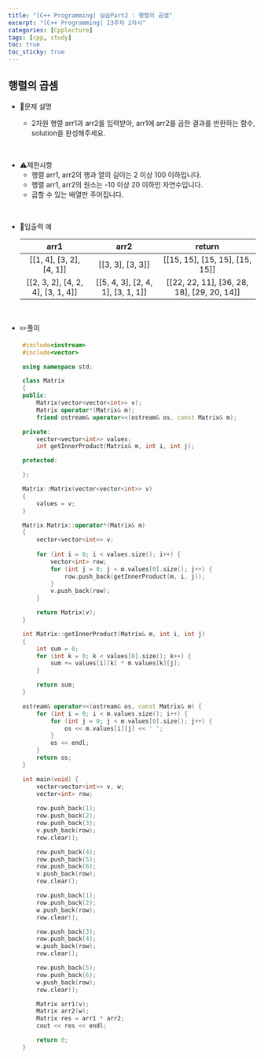 ```yaml
---
title: "[C++ Programming] 실습Part2 : 행렬의 곱셈"
excerpt: "[C++ Programming] 13주차 2차시"
categories: [Cpplecture]
tags: [cpp, study]
toc: true
toc_sticky: true
---
```


## 행렬의 곱셈

+ 📝문제 설명  

    + 2차원 행렬 arr1과 arr2를 입력받아, arr1에 arr2를 곱한 결과를 반환하는 함수, solution을 완성해주세요.
	
<br/>

+ ⚠️제한사항
    + 행렬 arr1, arr2의 행과 열의 길이는 2 이상 100 이하입니다.
    + 행렬 arr1, arr2의 원소는 -10 이상 20 이하인 자연수입니다.
    + 곱할 수 있는 배열만 주어집니다.
    
<br/>

+ 📜입출력 예

   |  arr1        |       arr2      |   return  | 
   | :-----------: | :---------------: | :---: |
   | [[1, 4], [3, 2], [4, 1]]  |   [[3, 3], [3, 3]]   | [[15, 15], [15, 15], [15, 15]] |
   | [[2, 3, 2], [4, 2, 4], [3, 1, 4]]  |  [[5, 4, 3], [2, 4, 1], [3, 1, 1]]   | [[22, 22, 11], [36, 28, 18], [29, 20, 14]] |

<br/>

+ ✏️풀이

```cpp
    #include<iostream>
    #include<vector>

    using namespace std;

    class Matrix
    {
    public:
        Matrix(vector<vector<int>> v);
        Matrix operator*(Matrix& m);
        friend ostream& operator<<(ostream& os, const Matrix& m);

    private:
        vector<vector<int>> values;
        int getInnerProduct(Matrix& m, int i, int j);

    protected:

    };

    Matrix::Matrix(vector<vector<int>> v)
    {
        values = v;
    }

    Matrix Matrix::operator*(Matrix& m)
    {
        vector<vector<int>> v;
        
        for (int i = 0; i < values.size(); i++) {
            vector<int> row;
            for (int j = 0; j < m.values[0].size(); j++) {
                row.push_back(getInnerProduct(m, i, j));
            }
            v.push_back(row);
        }

        return Matrix(v);
    }

    int Matrix::getInnerProduct(Matrix& m, int i, int j)
    {
        int sum = 0;
        for (int k = 0; k < values[0].size(); k++) {
            sum += values[i][k] * m.values[k][j];
        }

        return sum;
    }

    ostream& operator<<(ostream& os, const Matrix& m) {
        for (int i = 0; i < m.values.size(); i++) {
            for (int j = 0; j < m.values[0].size(); j++) {
                os << m.values[i][j] << ' ';
            }
            os << endl;
        }
        return os;
    }

    int main(void) {
        vector<vector<int>> v, w;
        vector<int> row;
        
        row.push_back(1);
        row.push_back(2);
        row.push_back(3);
        v.push_back(row);
        row.clear();

        row.push_back(4);
        row.push_back(5);
        row.push_back(6);
        v.push_back(row);
        row.clear();

        row.push_back(1);
        row.push_back(2);
        w.push_back(row);
        row.clear();

        row.push_back(3);
        row.push_back(4);
        w.push_back(row);
        row.clear();

        row.push_back(5);
        row.push_back(6);
        w.push_back(row);
        row.clear();

        Matrix arr1(v);
        Matrix arr2(w);
        Matrix res = arr1 * arr2;
        cout << res << endl;

        return 0;
    }
```